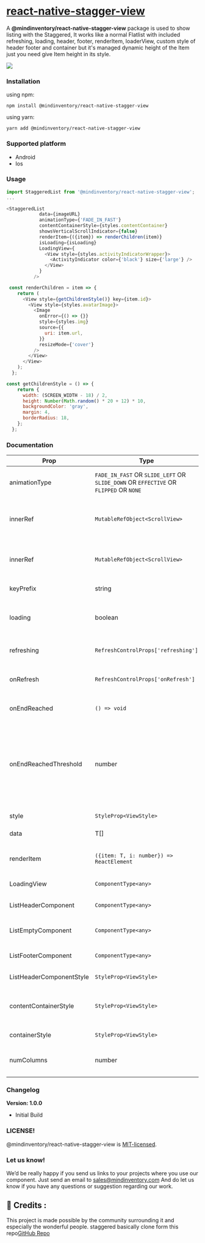 # [react-native-stagger-view](https://www.npmjs.com/package/@mindinventory/react-native-stagger-view)

A **@mindinventory/react-native-stagger-view** package is used to show listing with the Staggered, It works like a normal Flatlist with included refreshing, loading, header, footer, renderItem, loaderView, custom style of header footer and container but it's managed dynamic height of the Item just you need give Item height in its style.

<a href="https://www.mindinventory.com/?utm_source=gthb&utm_medium=repo&utm_campaign=react-native-stagger-view"><img src="https://user-images.githubusercontent.com/48902198/148067650-1949d1f0-b446-4ebc-b378-384e66fd7b8e.png"></a>

### Installation

using npm:

```
npm install @mindinventory/react-native-stagger-view
```

using yarn:

```
yarn add @mindinventory/react-native-stagger-view
```

### Supported platform

- Android
- Ios

### Usage

```js
import StaggeredList from '@mindinventory/react-native-stagger-view';
...

<StaggeredList
            data={imageURL}
            animationType={'FADE_IN_FAST'}
            contentContainerStyle={styles.contentContainer}
            showsVerticalScrollIndicator={false}
            renderItem={({item}) => renderChildren(item)}
            isLoading={isLoading}
            LoadingView={
              <View style={styles.activityIndicatorWrapper}>
                <ActivityIndicator color={'black'} size={'large'} />
              </View>
            }
          />

 const renderChildren = item => {
    return (
      <View style={getChildrenStyle()} key={item.id}>
        <View style={styles.avatarImage}>
          <Image
            onError={() => {}}
            style={styles.img}
            source={{
              uri: item.url,
            }}
            resizeMode={'cover'}
          />
        </View>
      </View>
    );
  };

const getChildrenStyle = () => {
    return {
      width: (SCREEN_WIDTH - 18) / 2,
      height: Number(Math.random() * 20 + 12) * 10,
      backgroundColor: 'gray',
      margin: 4,
      borderRadius: 18,
    };
  };
```

### Documentation

| Prop                     | Type                                                                                 | Description                                                                                                                                 | Default   |
| ------------------------ | ------------------------------------------------------------------------------------ | ------------------------------------------------------------------------------------------------------------------------------------------- | --------- |
| animationType            | `FADE_IN_FAST` OR `SLIDE_LEFT` OR `SLIDE_DOWN` OR `EFFECTIVE` OR `FLIPPED` OR `NONE` | Appying Animation to list or default NONE item.                                                                                             |           |
| innerRef                 | `MutableRefObject<ScrollView>`                                                       | ScrollView ref to be forwarded to the underlying scrollView.                                                                                | undefined |
| innerRef                 | `MutableRefObject<ScrollView>`                                                       | ScrollView ref to be forwarded to the underlying scrollView.                                                                                | undefined |
| keyPrefix                | string                                                                               | Unique key for each item.                                                                                                                   |           |
| loading                  | boolean                                                                              | if true, the loadingView will be shown on top of the list.                                                                                  | false     |
| refreshing               | `RefreshControlProps['refreshing']`                                                  | Add pull to refresh in the list.                                                                                                            |           |
| onRefresh                | `RefreshControlProps['onRefresh']`                                                   | Callback function when user pull to refresh.                                                                                                |           |
| onEndReached             | `() => void`                                                                         | callback in scrollView onEndReached.                                                                                                        |           |
| onEndReachedThreshold    | number                                                                               | Threshold in pixels (virtual, not physical) for calling onEndReached. It calls onEndReached if you scrolled to this pixels from the bottom. |           |
| style                    | `StyleProp<ViewStyle>`                                                               | style object for the listing.                                                                                                               |           |
| data                     | T[]                                                                                  | Items to be rendered.                                                                                                                       |           |
| renderItem               | `({item: T, i: number}) => ReactElement`                                             | Takes an item from data and renders it into the list.                                                                                       |           |
| LoadingView              | `ComponentType<any>`                                                                 | Rendered while loading.                                                                                                                     |           |
| ListHeaderComponent      | `ComponentType<any>`                                                                 | Rendered at the top of all the items.                                                                                                       | null      |
| ListEmptyComponent       | `ComponentType<any>`                                                                 | Rendered when the list is empty.                                                                                                            | null      |
| ListFooterComponent      | `ComponentType<any>`                                                                 | Rendered at the bottom of all the items.                                                                                                    | null      |
| ListHeaderComponentStyle | `StyleProp<ViewStyle>`                                                               | Style of the header.                                                                                                                        |           |
| contentContainerStyle    | `StyleProp<ViewStyle>`                                                               | Style of the content container style of the main scrollView.                                                                                |           |
| containerStyle           | `StyleProp<ViewStyle>`                                                               | Style of main scrollView.                                                                                                                   |           |
| numColumns               | number                                                                               | Multiple columns can only be rendered.                                                                                                      | 2         |

### Changelog

**Version: 1.0.0**

- Initial Build

### LICENSE!

@mindinventory/react-native-stagger-view is [MIT-licensed](https://github.com/Mindinventory/react-native-stagger-view/blob/main/LICENSE).

### Let us know!

We’d be really happy if you send us links to your projects where you use our component. Just send an email to sales@mindinventory.com And do let us know if you have any questions or suggestion regarding our work.

## 📌 Credits :

This project is made possible by the community surrounding it and especially the wonderful people. staggered basically clone form this repo[GitHub Repo](https://github.com/hyochan/react-native-masonry-list/)
